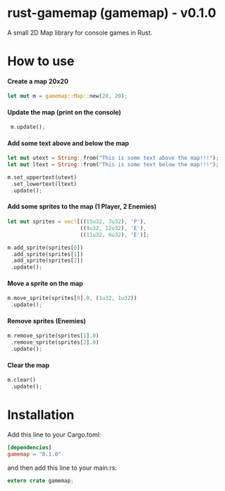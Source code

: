 # rust-gamemap (gamemap) - v0.1.0
A small 2D Map library for console games in Rust.

# How to use
#### Create a map 20x20
```rust
let mut m = gamemap::Map::new(20, 20);
```
#### Update the map (print on the console)
```rust
 m.update();
```
#### Add some text above and below the map
```rust
let mut utext = String::from("This is some text above the map!!!");
let mut ltext = String::from("This is some text below the map!!!");

m.set_uppertext(utext)
 .set_lowertext(ltext)
 .update();
```
#### Add some sprites to the map (1 Player, 2 Enemies)
```rust
let mut sprites = vec![((15u32, 7u32), 'P'),
                       ((9u32, 12u32), 'E'),
                       ((11u32, 6u32), 'E')];

m.add_sprite(sprites[0])
 .add_sprite(sprites[1])
 .add_sprite(sprites[2])
 .update();
```
#### Move a sprite on the map
```rust
m.move_sprite(sprites[0].0, (1u32, 1u32))
 .update();
```
#### Remove sprites (Enemies)
```rust
m.remove_sprite(sprites[1].0)
 .remove_sprite(sprites[2].0)
 .update();
```
#### Clear the map
```rust
m.clear()
 .update();
```

# Installation

Add this line to your Cargo.toml:

```toml
[dependencies]
gamemap = "0.1.0"
```

and then add this line to your main.rs:

```rust
extern crate gamemap;
```
